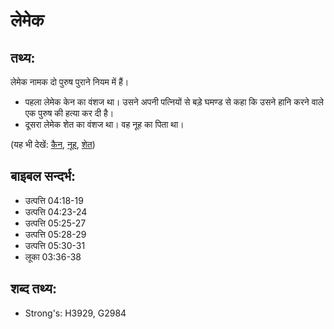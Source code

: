 # लेमेक #

## तथ्य: ##

लेमेक नामक दो पुरुष पुराने नियम में हैं।

* पहला लेमेक केन का वंशज था। उसने अपनी पत्नियों से बड़े घमण्ड से कहा कि उसने हानि करने वाले एक पुरुष की हत्या कर दी है।
* दूसरा लेमेक शेत का वंशज था। वह नूह का पिता था।

(यह भी देखें: [कैन](../cain.md), [नूह](../noah.md), [शेत](../seth.md))

## बाइबल सन्दर्भ: ##

* उत्पत्ति 04:18-19
* उत्पत्ति 04:23-24
* उत्पत्ति 05:25-27
* उत्पत्ति 05:28-29
* उत्पत्ति 05:30-31
* लूका 03:36-38

## शब्द तथ्य: ##

* Strong's: H3929, G2984
